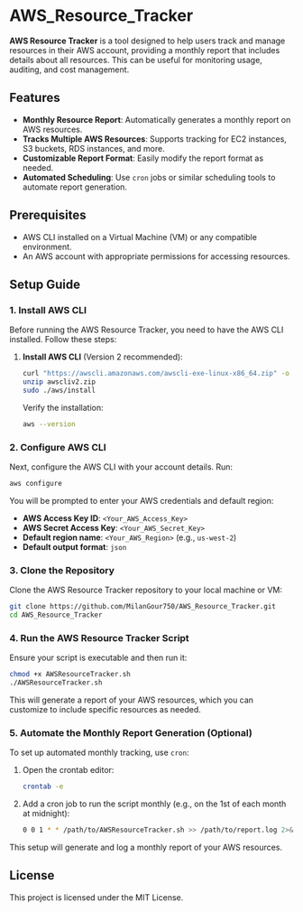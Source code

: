# AWS_Resource_Tracker

**AWS Resource Tracker** is a tool designed to help users track and manage resources in their AWS account, providing a monthly report that includes details about all resources. This can be useful for monitoring usage, auditing, and cost management.

## Features

- **Monthly Resource Report**: Automatically generates a monthly report on AWS resources.
- **Tracks Multiple AWS Resources**: Supports tracking for EC2 instances, S3 buckets, RDS instances, and more.
- **Customizable Report Format**: Easily modify the report format as needed.
- **Automated Scheduling**: Use `cron` jobs or similar scheduling tools to automate report generation.

## Prerequisites

- AWS CLI installed on a Virtual Machine (VM) or any compatible environment.
- An AWS account with appropriate permissions for accessing resources.

## Setup Guide

### 1. Install AWS CLI

Before running the AWS Resource Tracker, you need to have the AWS CLI installed. Follow these steps:

1. **Install AWS CLI** (Version 2 recommended):

   ```bash
   curl "https://awscli.amazonaws.com/awscli-exe-linux-x86_64.zip" -o "awscliv2.zip"
   unzip awscliv2.zip
   sudo ./aws/install
   ```

   Verify the installation:

   ```bash
   aws --version
   ```

### 2. Configure AWS CLI

Next, configure the AWS CLI with your account details. Run:

```bash
aws configure
```

You will be prompted to enter your AWS credentials and default region:

- **AWS Access Key ID**: `<Your_AWS_Access_Key>`
- **AWS Secret Access Key**: `<Your_AWS_Secret_Key>`
- **Default region name**: `<Your_AWS_Region>` (e.g., `us-west-2`)
- **Default output format**: `json`

### 3. Clone the Repository

Clone the AWS Resource Tracker repository to your local machine or VM:

```bash
git clone https://github.com/MilanGour750/AWS_Resource_Tracker.git
cd AWS_Resource_Tracker
```

### 4. Run the AWS Resource Tracker Script

Ensure your script is executable and then run it:

```bash
chmod +x AWSResourceTracker.sh
./AWSResourceTracker.sh
```

This will generate a report of your AWS resources, which you can customize to include specific resources as needed.

### 5. Automate the Monthly Report Generation (Optional)

To set up automated monthly tracking, use `cron`:

1. Open the crontab editor:

   ```bash
   crontab -e
   ```

2. Add a cron job to run the script monthly (e.g., on the 1st of each month at midnight):

   ```bash
   0 0 1 * * /path/to/AWSResourceTracker.sh >> /path/to/report.log 2>&1
   ```

This setup will generate and log a monthly report of your AWS resources.

## License

This project is licensed under the MIT License.
